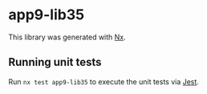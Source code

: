 # app9-lib35

This library was generated with [Nx](https://nx.dev).

## Running unit tests

Run `nx test app9-lib35` to execute the unit tests via [Jest](https://jestjs.io).
